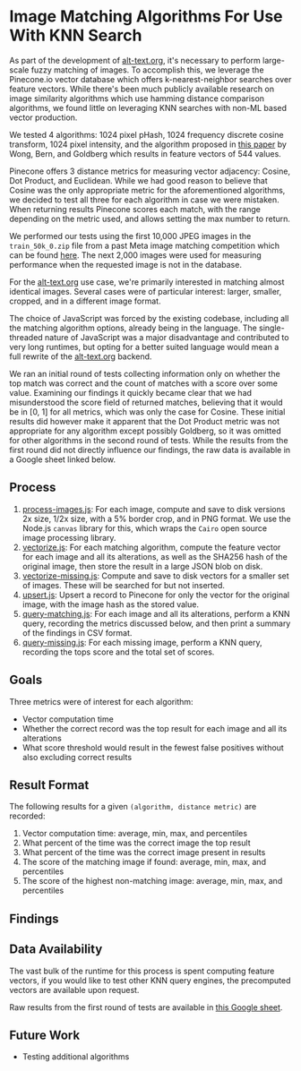 Image Matching Algorithms For Use With KNN Search
=================================================

As part of the development of [alt-text.org](https://alt-text.org), it's necessary to perform large-scale
fuzzy matching of images. To accomplish this, we leverage the Pinecone.io
vector database which offers k-nearest-neighbor searches over feature vectors.
While there's been much publicly available research on image similarity algorithms
which use hamming distance comparison algorithms, we found little on leveraging 
KNN searches with non-ML based vector production.

We tested 4 algorithms: 1024 pixel pHash, 1024 frequency discrete cosine transform,
1024 pixel intensity, and the algorithm proposed in 
[this paper](https://citeseerx.ist.psu.edu/viewdoc/download?doi=10.1.1.104.2585&rep=rep1&type=pdf)
by Wong, Bern, and Goldberg which results in feature vectors of 544 values.

Pinecone offers 3 distance metrics for measuring vector adjacency: Cosine, Dot Product,
and Euclidean. While we had good reason to believe that Cosine was the only appropriate
metric for the aforementioned algorithms, we decided to test all three for each
algorithm in case we were mistaken. When returning results Pinecone scores each match, with the range depending
on the metric used, and allows setting the max number to return.

We performed our tests using the first 10,000 JPEG images in the `train_50k_0.zip` file from a
past Meta image matching competition which can be found
[here](https://ai.facebook.com/datasets/disc21-downloads/). The next 2,000 images were used for measuring performance
when the requested image is not in the database.

For the [alt-text.org](https://alt-text.org) use case, we're primarily interested in matching
almost identical images. Several cases were of particular interest: larger, smaller, cropped,
and in a different image format.

The choice of JavaScript was forced by the existing codebase, including all the matching algorithm options,
already being in the language. The single-threaded nature of JavaScript was a major disadvantage and contributed
to very long runtimes, but opting for a better suited language would mean a full rewrite of the 
[alt-text.org](https://alt-text.org) backend.

We ran an initial round of tests collecting information only on whether the top match was correct and the count of 
matches with a score over some value. Examining our findings it quickly became clear that we had misunderstood the 
score field of returned matches, believing that it would be in [0, 1] for all metrics, which was only the case for
Cosine. These initial results did however make it apparent that the Dot Product metric was not appropriate for any 
algorithm except possibly Goldberg, so it was omitted for other algorithms in the second round of tests. While the 
results from the first round did not directly influence our findings, the raw data is available in a Google sheet 
linked below.


Process
-------

1. [process-images.js](process-images.js): For each image, compute and save to disk versions 2x size, 1/2x size,
   with a 5% border crop, and in PNG format. We use the Node.js `canvas` library for this, which wraps 
   the `Cairo` open source image processing library.
2. [vectorize.js](vectorize.js): For each matching algorithm, compute the feature vector for each image and
   all its alterations, as well as the SHA256 hash of the original image, then store the result in a large JSON 
   blob on disk.
3. [vectorize-missing.js](vectorize-missing.js): Compute and save to disk vectors for a smaller set of images. These 
   will be searched for but not inserted.
4. [upsert.js](upsert.js): Upsert a record to Pinecone for only the vector for the original image, with the image hash
   as the stored value.
5. [query-matching.js](query-matching.js): For each image and all its alterations, perform a KNN query, recording
   the metrics discussed below, and then print a summary of the findings in CSV format.
6. [query-missing.js](query-missing.js): For each missing image, perform a KNN query, recording the tops score and the
   total set of scores.


Goals
-----

Three metrics were of interest for each algorithm:

- Vector computation time 
- Whether the correct record was the top result for each image and all its alterations
- What score threshold would result in the fewest false positives without also excluding correct results


Result Format
-------------

The following results for a given `(algorithm, distance metric)` are recorded:

1. Vector computation time: average, min, max, and percentiles
2. What percent of the time was the correct image the top result
3. What percent of the time was the correct image present in results
4. The score of the matching image if found: average, min, max, and percentiles
5. The score of the highest non-matching image: average, min, max, and percentiles

Findings
--------


Data Availability
-----------------

The vast bulk of the runtime for this process is spent computing feature vectors, if you would like to test other KNN
query engines, the precomputed vectors are available upon request.

Raw results from the first round of tests are available in
[this Google sheet](https://docs.google.com/spreadsheets/d/1Q2TXNwPgB-awFmWzeXYXX21OUVjkt0BU0ldPdtRdxTo/edit?usp=sharing).


Future Work
-----------

- Testing additional algorithms
